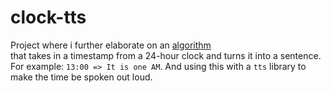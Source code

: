 # clock-tts

Project where i further elaborate on an [algorithm](https://github.com/JonasJore/coding-challenges/blob/master/daily-programmer/talking_clock.rs)  
that takes in a timestamp from a 24-hour clock and turns it into a sentence.  
For example: `13:00 => It is one AM`. And using this with a `tts` library to make the time be spoken out loud.
